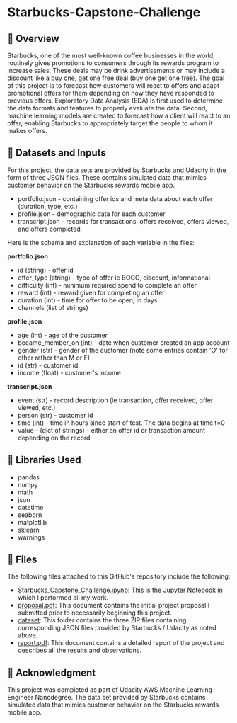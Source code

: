 # Starbucks-Capstone-Challenge

## 🎯 Overview
Starbucks, one of the most well-known coffee businesses in the world, routinely gives promotions to consumers through its rewards program to increase sales. These deals may be drink advertisements or may include a discount like a buy one, get one free deal (buy one get one free). The goal of this project is to forecast how customers will react to offers and adapt promotional offers for them depending on how they have responded to previous offers. Exploratory Data Analysis (EDA) is first used to determine the data formats and features to properly evaluate the data. Second, machine learning models are created to forecast how a client will react to an offer, enabling Starbucks to appropriately target the people to whom it makes offers.

## 🎯 Datasets and Inputs
For this project, the data sets are provided by Starbucks and Udacity in the form of three JSON files. These contains simulated data that mimics customer behavior on the Starbucks rewards mobile app.

* portfolio.json - containing offer ids and meta data about each offer (duration, type, etc.)
* profile.json - demographic data for each customer
* transcript.json - records for transactions, offers received, offers viewed, and offers completed

Here is the schema and explanation of each variable in the files:

**portfolio.json**

* id (string) - offer id
* offer_type (string) - type of offer ie BOGO, discount, informational
* difficulty (int) - minimum required spend to complete an offer
* reward (int) - reward given for completing an offer
* duration (int) - time for offer to be open, in days
* channels (list of strings)

**profile.json**

* age (int) - age of the customer
* became_member_on (int) - date when customer created an app account
* gender (str) - gender of the customer (note some entries contain 'O' for other rather than M or F)
* id (str) - customer id
* income (float) - customer's income

**transcript.json**

* event (str) - record description (ie transaction, offer received, offer viewed, etc.)
* person (str) - customer id
* time (int) - time in hours since start of test. The data begins at time t=0
* value - (dict of strings) - either an offer id or transaction amount depending on the record

## 🎯 Libraries Used
* pandas
* numpy
* math
* json
* datetime
* seaborn
* matplotlib
* sklearn
* warnings 

## 🎯 Files
The following files attached to this GitHub's repository include the following:

* [Starbucks_Capstone_Challenge.ipynb](https://github.com/sukruta230901/Starbucks-Capstone-Challenge/blob/main/Starbucks_Capstone_Challenge.ipynb): This is the Jupyter Notebook in which I performed all my work.
* [proposal.pdf](https://github.com/sukruta230901/Starbucks-Capstone-Challenge/blob/main/proposal.pdf): This document contains the initial project proposal I submitted prior to necessarily beginning this project.
* [dataset](https://github.com/sukruta230901/Starbucks-Capstone-Challenge/tree/main/dataset): This folder contains the three ZIP files containing corresponding JSON files provided by Starbucks / Udacity as noted above.
* [report.pdf](https://github.com/sukruta230901/Starbucks-Capstone-Challenge/blob/main/report.pdf): This document contains a detailed report of the project and describes all the results and observations.

## 🎯 Acknowledgment
This project was completed as part of Udacity AWS Machine Learning Engineer Nanodegree. The data set provided by Starbucks contains simulated data that mimics customer behavior on the Starbucks rewards mobile app.
